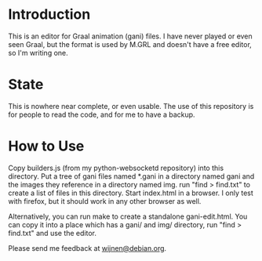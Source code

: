 # Introduction
This is an editor for Graal animation (gani) files.  I have never played or
even seen Graal, but the format is used by M.GRL and doesn't have a free
editor, so I'm writing one.

# State
This is nowhere near complete, or even usable.  The use of this repository is
for people to read the code, and for me to have a backup.

# How to Use
Copy builders.js (from my python-websocketd repository) into this directory.
Put a tree of gani files named \*.gani in a directory named gani and the images
they reference in a directory named img.  run "find > find.txt" to create a
list of files in this directory.  Start index.html in a browser.  I only test
with firefox, but it should work in any other browser as well.

Alternatively, you can run make to create a standalone gani-edit.html.  You can
copy it into a place which has a gani/ and img/ directory, run "find >
find.txt" and use the editor.

Please send me feedback at wijnen@debian.org.
